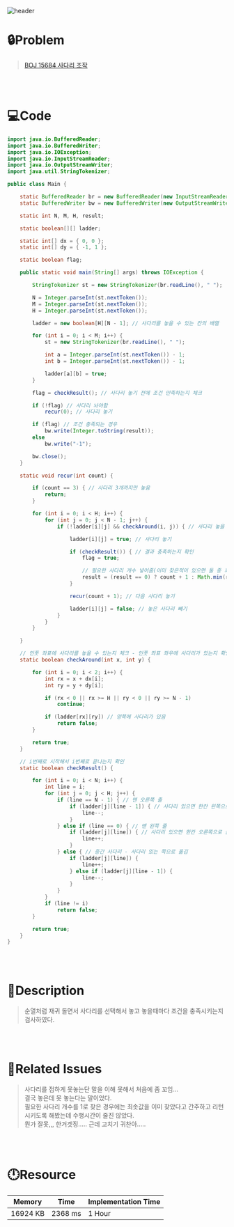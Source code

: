 ![header](https://capsule-render.vercel.app/api?type=waving&height=200&color=0:B2E6FF,100:FFB2D6&text=BOJ%2015684&fontColor=FFFFFF&fontAlign=80&fontAlignY=35&fontSize=50)

# **🔒Problem**

> [BOJ 15684 사다리 조작](https://www.acmicpc.net/problem/15684)

<br>
<br>

# **💻Code**

```java
import java.io.BufferedReader;
import java.io.BufferedWriter;
import java.io.IOException;
import java.io.InputStreamReader;
import java.io.OutputStreamWriter;
import java.util.StringTokenizer;

public class Main {

	static BufferedReader br = new BufferedReader(new InputStreamReader(System.in));
	static BufferedWriter bw = new BufferedWriter(new OutputStreamWriter(System.out));

	static int N, M, H, result;

	static boolean[][] ladder;

	static int[] dx = { 0, 0 };
	static int[] dy = { -1, 1 };

	static boolean flag;

	public static void main(String[] args) throws IOException {

		StringTokenizer st = new StringTokenizer(br.readLine(), " ");

		N = Integer.parseInt(st.nextToken());
		M = Integer.parseInt(st.nextToken());
		H = Integer.parseInt(st.nextToken());

		ladder = new boolean[H][N - 1]; // 사다리를 놓을 수 있는 칸의 배열

		for (int i = 0; i < M; i++) {
			st = new StringTokenizer(br.readLine(), " ");

			int a = Integer.parseInt(st.nextToken()) - 1;
			int b = Integer.parseInt(st.nextToken()) - 1;

			ladder[a][b] = true;
		}

		flag = checkResult(); // 사다리 놓기 전에 조건 만족하는지 체크

		if (!flag) // 사다리 놔야함
			recur(0); // 사다리 놓기

		if (flag) // 조건 충족되는 경우
			bw.write(Integer.toString(result));
		else
			bw.write("-1");

		bw.close();
	}

	static void recur(int count) {

		if (count == 3) { // 사다리 3개까지만 놓음
			return;
		}

		for (int i = 0; i < H; i++) {
			for (int j = 0; j < N - 1; j++) {
				if (!ladder[i][j] && checkAround(i, j)) { // 사다리 놓을 수 있는 자리인지 확인

					ladder[i][j] = true; // 사다리 놓기

					if (checkResult()) { // 결과 충족하는지 확인
						flag = true;

						// 필요한 사다리 개수 넣어줌(이미 찾은적이 있으면 둘 중 최솟값으로 넣어줌)
						result = (result == 0) ? count + 1 : Math.min(result, count + 1);
					}

					recur(count + 1); // 다음 사다리 놓기

					ladder[i][j] = false; // 놓은 사다리 빼기
				}
			}
		}

	}

	// 인풋 좌표에 사다리를 놓을 수 있는지 체크 - 인풋 좌표 좌우에 사다리가 있는지 확인
	static boolean checkAround(int x, int y) {

		for (int i = 0; i < 2; i++) {
			int rx = x + dx[i];
			int ry = y + dy[i];

			if (rx < 0 || rx >= H || ry < 0 || ry >= N - 1)
				continue;

			if (ladder[rx][ry]) // 양쪽에 사다리가 있음
				return false;
		}

		return true;
	}

	// i번째로 시작해서 i번째로 끝나는지 확인
	static boolean checkResult() {

		for (int i = 0; i < N; i++) {
			int line = i;
			for (int j = 0; j < H; j++) {
				if (line == N - 1) { // 맨 오른쪽 줄
					if (ladder[j][line - 1]) { // 사다리 있으면 한칸 왼쪽으로 옮김
						line--;
					}
				} else if (line == 0) { // 맨 왼쪽 줄
					if (ladder[j][line]) { // 사다리 있으면 한칸 오른쪽으로 옮김
						line++;
					}
				} else { // 중간 사다리 - 사다리 있는 쪽으로 옮김
					if (ladder[j][line]) {
						line++;
					} else if (ladder[j][line - 1]) {
						line--;
					}
				}
			}
			if (line != i)
				return false;
		}

		return true;
	}
}

```

<br>
<br>

# **🔑Description**

> 순열처럼 재귀 돌면서 사다리를 선택해서 놓고 놓을때마다 조건을 충족시키는지 검사하였다.

<br>
<br>

# **📑Related Issues**

> 사다리를 접하게 못놓는단 말을 이해 못해서 처음에 좀 꼬임...\
> 결국 놓은데 못 놓는다는 말이었다.\
> 필요한 사다리 개수를 1로 찾은 경우에는 최솟값을 이미 찾았다고 간주하고 리턴시키도록 해봤는데 수행시간이 줄진 않았다.\
> 뭔가 잘못,,, 한거겟징..... 근데 고치기 귀찬아.....

<br>
<br>

# **🕛Resource**

| Memory   | Time    | Implementation Time |
| -------- | ------- | ------------------- |
| 16924 KB | 2368 ms | 1 Hour              |
